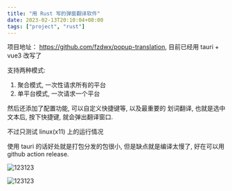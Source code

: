 ```yaml
---
title: "用 Rust 写的弹窗翻译软件"
date: 2023-02-13T20:10:04+08:00
tags: ["project", "rust"]
---
```


项目地址： https://github.com/fzdwx/popup-translation, 目前已经用 tauri + vue3 改写了

支持两种模式:

1. 聚合模式, 一次性请求所有的平台
2. 单平台模式, 一次请求一个平台

然后还添加了配置功能, 可以自定义快捷键等, 以及最重要的 划词翻译, 也就是选中文本后, 按下快捷键, 就会弹出翻译窗口.

不过只测试 linux(x11) 上的运行情况

使用 tauri 的话好处就是打包分发的包很小, 但是缺点就是编译太慢了, 好在可以用 github action release.

![123123](/images/2023-03-28-17-57-41.png)

![123123](/images/2023-03-28-17-30-31.png)
